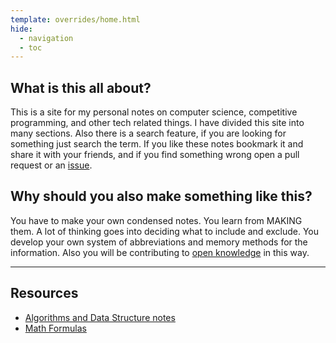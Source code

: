 ```yaml
---
template: overrides/home.html
hide:
  - navigation
  - toc
---
```


## What is this all about?

This is a site for my personal notes on computer science, competitive programming,
and other tech related things. I have divided this site into many sections. Also there is a
search feature, if you are looking for something just search the term. If you like these notes
bookmark it and share it with your friends, and if you find something wrong open a pull
request or an [issue](https://github.com/shivanshu-semwal/notes).

## Why should you also make something like this?

You have to make your own condensed notes. You learn from MAKING them. A lot
of thinking goes into deciding what to include and exclude. You develop your
own system of abbreviations and memory methods for the information.
Also you will be contributing to [open knowledge](https://okfn.org/) in this way.

---

## Resources

- [Algorithms and Data Structure notes](https://shivanshu-semwal.github.io/ds-algo)
- [Math Formulas](https://shivanshu-semwal.github.io/math)
